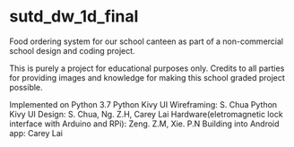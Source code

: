 # sutd_dw_1d_final
Food ordering system for our school canteen as part of a non-commercial school design and coding project. 

This is purely a project for educational purposes only. Credits to all parties for providing images and knowledge for making this school graded project possible. 

Implemented on Python 3.7 
Python Kivy UI Wireframing: S. Chua
Python Kivy UI Design: S. Chua, Ng. Z.H, Carey Lai
Hardware(eletromagnetic lock interface with Arduino and RPi): Zeng. Z.M, Xie. P.N
Building into Android app: Carey Lai
